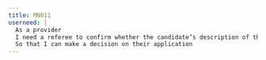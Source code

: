 ```yaml
---
title: MN011
userneed: |
  As a provider
  I need a referee to confirm whether the candidate’s description of their relationship is accurate
  So that I can make a decision on their application
---
```

